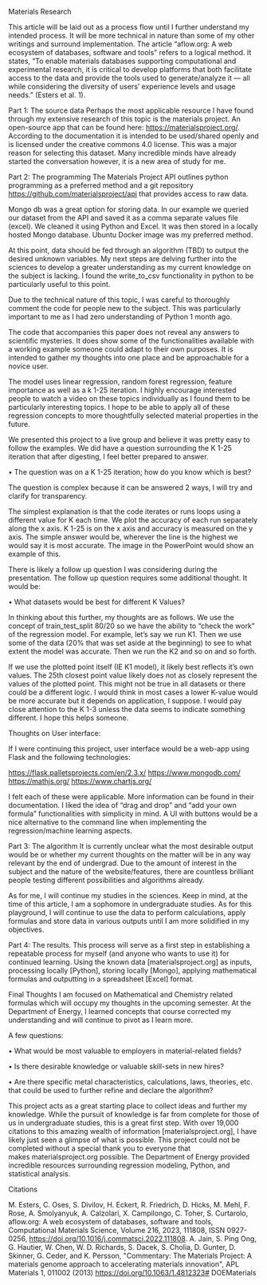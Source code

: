 Materials Research

This article will be laid out as a process flow until I further understand my intended process. It will be more technical in nature than some of my other writings and surround implementation. 
The article “aflow.org: A web ecosystem of databases, software and tools” refers to a logical method. It states, “To enable materials databases supporting computational and experimental research, it is critical to develop platforms that both facilitate access to the data and provide the tools used to generate/analyze it — all while considering the diversity of users’ experience levels and usage needs.” (Esters et al. 1). 

Part 1: The source data
Perhaps the most applicable resource I have found through my extensive research of this topic is the materials project. An open-source app that can be found here: https://materialsproject.org/. According to the documentation it is intended to be used/shared openly and is licensed under the creative commons 4.0 license. This was a major reason for selecting this dataset. Many incredible minds have already started the conversation however, it is a new area of study for me. 

Part 2: The programming
The Materials Project API outlines python programming as a preferred method and a git repository https://github.com/materialsproject/api that provides access to raw data. 

Mongo db was a great option for storing data. In our example we queried our dataset from the API and saved it as a comma separate values file (excel). We cleaned it using Python and Excel. It was then stored in a locally hosted Mongo database. Ubuntu Docker image was my preferred method.

At this point, data should be fed through an algorithm (TBD) to output the desired unknown variables. My next steps are delving further into the sciences to develop a greater understanding as my current knowledge on the subject is lacking. I found the write_to_csv functionality in python to be particularly useful to this point.

Due to the technical nature of this topic, I was careful to thoroughly comment the code for people new to the subject. This was particularly important to me as I had zero understanding of Python 1 month ago.

The code that accompanies this paper does not reveal any answers to scientific mysteries. It does show some of the functionalities available with a working example someone could adapt to their own purposes. It is intended to gather my thoughts into one place and be approachable for a novice user.

The model uses linear regression, random forest regression, feature importance as well as a k 1-25 iteration. I highly encourage interested people to watch a video on these topics individually as I found them to be particularly interesting topics. I hope to be able to apply all of these regression concepts to more thoughtfully selected material properties in the future. 

We presented this project to a live group and believe it was pretty easy to follow the examples. We did have a question surrounding the K 1-25 iteration that after digesting, I feel better prepared to answer. 

• The question was on a K 1-25 iteration; how do you know which is best? 

The question is complex because it can be answered 2 ways, I will try and clarify for transparency. 

The simplest explanation is that the code iterates or runs loops using a different value for K each time. We plot the accuracy of each run separately along the x axis. K 1-25 is on the x axis and accuracy is measured on the y axis. The simple answer would be, wherever the line is the highest we would say it is most accurate. The image in the PowerPoint would show an example of this.

There is likely a follow up question I was considering during the presentation. The follow up question requires some additional thought. It would be:

• What datasets would be best for different K Values? 

In thinking about this further, my thoughts are as follows. We use the concept of train_test_split 80/20 so we have the ability to “check the work” of the regression model. For example, let’s say we run K1. Then we use some of the data (20% that was set aside at the beginning) to see to what extent the model was accurate. Then we run the K2 and so on and so forth.

If we use the plotted point itself (IE K1 model), it likely best reflects it’s own values. The 25th closest point value likely does not as closely represent the values of the plotted point. This might not be true in all datasets or there could be a different logic. I would think in most cases a lower K-value would be more accurate but it depends on application, I suppose. I would pay close attention to the K 1-3 unless the data seems to indicate something different. I hope this helps someone.

Thoughts on User interface:

If I were continuing this project, user interface would be a web-app using Flask and the following technologies:

https://flask.palletsprojects.com/en/2.3.x/
https://www.mongodb.com/
https://mathjs.org/
https://www.chartjs.org/

I felt each of these were applicable. More information can be found in their documentation. I liked the idea of “drag and drop” and “add your own formula” functionalities with simplicity in mind. A UI with buttons would be a nice alternative to the command line when implementing the regression/machine learning aspects.

Part 3: The algorithm
It is currently unclear what the most desirable output would be or whether my current thoughts on the matter will be in any way relevant by the end of undergrad. Due to the amount of interest in the subject and the nature of the website/features, there are countless brilliant people testing different possibilities and algorithms already. 

As for me, I will continue my studies in the sciences. Keep in mind, at the time of this article, I am a sophomore in undergraduate studies. As for this playground, I will continue to use the data to perform calculations, apply formulas and store data in various outputs until I am more solidified in my objectives. 

Part 4: The results.
This process will serve as a first step in establishing a repeatable process for myself (and anyone who wants to use it) for continued learning. Using the known data [materialsproject.org] as inputs, processing locally [Python], storing locally [Mongo], applying mathematical formulas and outputting in a spreadsheet [Excel] format.

Final Thoughts
I am focused on Mathematical and Chemistry related formulas which will occupy my thoughts in the upcoming semester. At the Department of Energy, I learned concepts that course corrected my understanding and will continue to pivot as I learn more.

A few questions:

• What would be most valuable to employers in material-related fields? 

• Is there desirable knowledge or valuable skill-sets in new hires? 

• Are there specific metal characteristics, calculations, laws, theories, etc. that could be used to further refine and declare the algorithm?
	
This project acts as a great starting place to collect ideas and further my knowledge. While the pursuit of knowledge is far from complete for those of us in undergraduate studies, this is a great first step. With over 19,000 citations to this amazing wealth of information [materialsproject.org], I have likely just seen a glimpse of what is possible. This project could not be completed without a special thank you to everyone that makes materialsproject.org possible. The Department of Energy provided incredible resources surrounding regression modeling, Python, and statistical analysis.



Citations

M. Esters, C. Oses, S. Divilov, H. Eckert, R. Friedrich, D. Hicks, M. Mehl, F. Rose, A. Smolyanyuk, A. Calzolari, X. Campilongo, C. Toher, S. Curtarolo, aflow.org: A web ecosystem of databases, software and tools, Computational Materials Science, Volume 216, 2023, 111808, ISSN 0927-0256, https://doi.org/10.1016/j.commatsci.2022.111808.
A. Jain, S. Ping Ong, G. Hautier, W. Chen, W. D. Richards, S. Dacek, S. Cholia, D. Gunter, D. Skinner, G. Ceder, and K. Persson, "Commentary: The Materials Project: A materials genome approach to accelerating materials innovation", APL Materials 1, 011002 (2013) https://doi.org/10.1063/1.4812323# DOEMaterials
